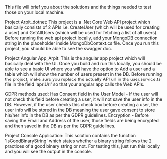 This file will brief you about the solutions and the things needed to test those on your local machine.

Project  Arpit_dotnet:
This project is a .Net Core Web API project which basically consists of 2 APIs i.e. CreateUser (which will be used for creating a user) and GetAllUsers (which will be used for fetching a list of all users).
Before running the web api project locally, add your MongoDB connection string in the placeholder inside MongoDbContext.cs file.
Once you run this project, you should be able to see the swagger doc.

Project Angular App_Arpit:
This is the angular app project which will basically deal with the UI.
Once you build and run this locally, you should be able to see a basic UI where you will have the option to Add a user and a table which will show the number of users present in the DB.
Before running the project, make sure you replace the actually API url in the user.service.ts file in the field 'apriUrl' so that your angular app calls the Web APIs.

GDPR methods used:
 Has Consent field in the User Model - If the user will not check this field before creating a user, it will not save the user info in the DB. However, if the user checks this check box before creating a user, the 
 user info will be stored in the DB meaning the user gave consent to store his/her info in the DB as per the GDPR guidelines.
Encryption - Before saving the Email and Address of the user, those fields are being encrypted and then saved in the DB as per the GDPR guidelines.

Project Console Application:
This solution contains the function 'IsGoodBinaryString' which states whether a binary string follows the 2 practices of a good binary string or not.
For testing this, just run this locally and you will see the output in the console.

